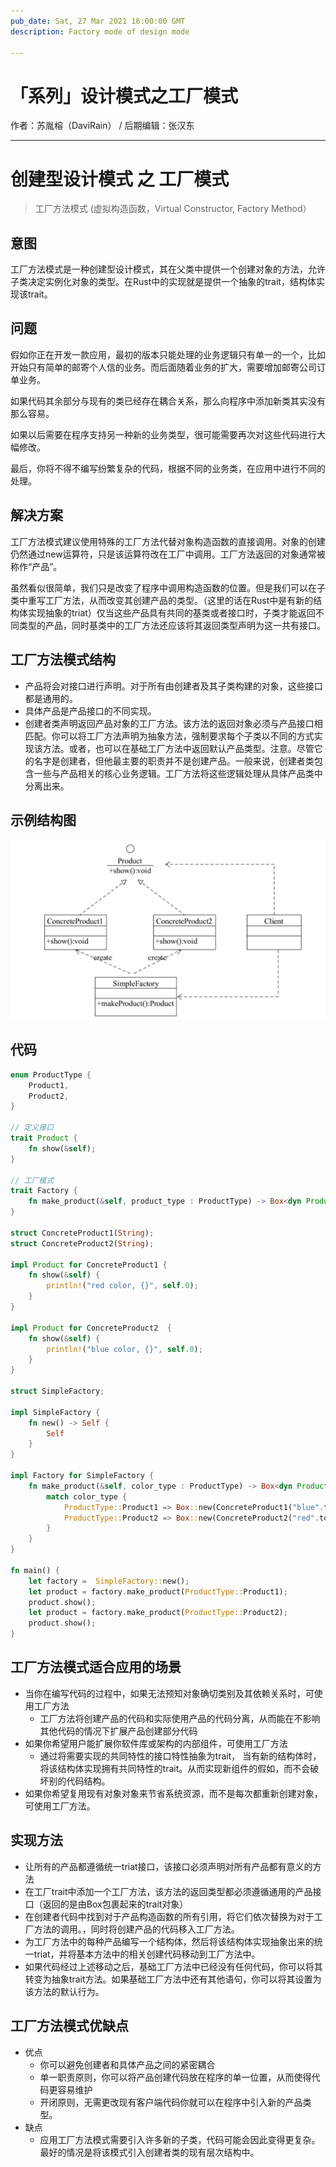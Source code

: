 ```yaml
---
pub_date: Sat, 27 Mar 2021 16:00:00 GMT
description: Factory mode of design mode

---
```


# 「系列」设计模式之工厂模式

作者：苏胤榕（DaviRain） / 后期编辑：张汉东

---

# 创建型设计模式 之 工厂模式

> 工厂方法模式 (虚拟构造函数，Virtual Constructor, Factory Method）

## 意图

工厂方法模式是一种创建型设计模式，其在父类中提供一个创建对象的方法，允许子类决定实例化对象的类型。在Rust中的实现就是提供一个抽象的trait，结构体实现该trait。

## 问题

假如你正在开发一款应用，最初的版本只能处理的业务逻辑只有单一的一个，比如开始只有简单的邮寄个人信的业务。而后面随着业务的扩大，需要增加邮寄公司订单业务。

如果代码其余部分与现有的类已经存在耦合关系，那么向程序中添加新类其实没有那么容易。

如果以后需要在程序支持另一种新的业务类型，很可能需要再次对这些代码进行大幅修改。

最后，你将不得不编写纷繁复杂的代码，根据不同的业务类，在应用中进行不同的处理。

## 解决方案

工厂方法模式建议使用特殊的工厂方法代替对象构造函数的直接调用。对象的创建仍然通过new运算符，只是该运算符改在工厂中调用。工厂方法返回的对象通常被称作“产品”。

虽然看似很简单，我们只是改变了程序中调用构造函数的位置。但是我们可以在子类中重写工厂方法，从而改变其创建产品的类型。（这里的话在Rust中是有新的结构体实现抽象的triat）仅当这些产品具有共同的基类或者接口时，子类才能返回不同类型的产品，同时基类中的工厂方法还应该将其返回类型声明为这一共有接口。

## 工厂方法模式结构

- 产品将会对接口进行声明。对于所有由创建者及其子类构建的对象，这些接口都是通用的。
- 具体产品是产品接口的不同实现。
- 创建者类声明返回产品对象的工厂方法。该方法的返回对象必须与产品接口相匹配。你可以将工厂方法声明为抽象方法，强制要求每个子类以不同的方式实现该方法。或者，也可以在基础工厂方法中返回默认产品类型。注意。尽管它的名字是创建者，但他最主要的职责并不是创建产品。一般来说，创建者类包含一些与产品相关的核心业务逻辑。工厂方法将这些逻辑处理从具体产品类中分离出来。

## 示例结构图

![](../image/rust-design-pattern-factory.png)

## 代码

```rust
enum ProductType {
    Product1,
    Product2,
}

// 定义接口
trait Product {
    fn show(&self);
}

// 工厂模式
trait Factory {
    fn make_product(&self, product_type : ProductType) -> Box<dyn Product>;
}

struct ConcreteProduct1(String);
struct ConcreteProduct2(String);

impl Product for ConcreteProduct1 {
    fn show(&self) {
        println!("red color, {}", self.0);
    }
}

impl Product for ConcreteProduct2  {
    fn show(&self) {
        println!("blue color, {}", self.0);
    }
}

struct SimpleFactory;

impl SimpleFactory {
    fn new() -> Self {
        Self
    }
}

impl Factory for SimpleFactory {
    fn make_product(&self, color_type : ProductType) -> Box<dyn Product> {
        match color_type {
            ProductType::Product1 => Box::new(ConcreteProduct1("blue".to_string())),
            ProductType::Product2 => Box::new(ConcreteProduct2("red".to_string())),
        }
    }
}

fn main() {
    let factory =  SimpleFactory::new();
    let product = factory.make_product(ProductType::Product1);
    product.show();
    let product = factory.make_product(ProductType::Product2);
    product.show();
}
```

## 工厂方法模式适合应用的场景

- 当你在编写代码的过程中，如果无法预知对象确切类别及其依赖关系时，可使用工厂方法
    - 工厂方法将创建产品的代码和实际使用产品的代码分离，从而能在不影响其他代码的情况下扩展产品创建部分代码
- 如果你希望用户能扩展你软件库或架构的内部组件，可使用工厂方法
    - 通过将需要实现的共同特性的接口特性抽象为trait， 当有新的结构体时，将该结构体实现拥有共同特性的trait。从而实现新组件的假如，而不会破坏别的代码结构。
- 如果你希望复用现有对象对象来节省系统资源，而不是每次都重新创建对象，可使用工厂方法。

## 实现方法

- 让所有的产品都遵循统一triat接口，该接口必须声明对所有产品都有意义的方法
- 在工厂trait中添加一个工厂方法，该方法的返回类型都必须遵循通用的产品接口（返回的是由Box包裹起来的trait对象）
- 在创建者代码中找到对于产品构造函数的所有引用，将它们依次替换为对于工厂方法的调用。，同时将创建产品的代码移入工厂方法。
- 为工厂方法中的每种产品编写一个结构体，然后将该结构体实现抽象出来的统一triat，并将基本方法中的相关创建代码移动到工厂方法中。
- 如果代码经过上述移动之后，基础工厂方法中已经没有任何代码，你可以将其转变为抽象trait方法。如果基础工厂方法中还有其他语句，你可以将其设置为该方法的默认行为。

## 工厂方法模式优缺点

- 优点
    - 你可以避免创建者和具体产品之间的紧密耦合
    - 单一职责原则，你可以将产品创建代码放在程序的单一位置，从而使得代码更容易维护
    - 开闭原则，无需更改现有客户端代码你就可以在程序中引入新的产品类型。
- 缺点
    - 应用工厂方法模式需要引入许多新的子类，代码可能会因此变得更复杂。最好的情况是将该模式引入创建者类的现有层次结构中。